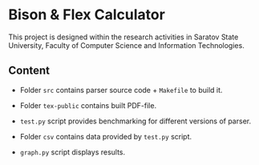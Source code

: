 # Bison & Flex Calculator

This project is designed
within the research activities in Saratov State University, Faculty of Computer Science and Information Technologies.

## Content

* Folder `src` contains parser source code + `Makefile` to build it.

* Folder `tex-public` contains built PDF-file.

* `test.py` script provides benchmarking for different versions of parser.

* Folder `csv` contains data provided by `test.py` script.

* `graph.py` script displays results.